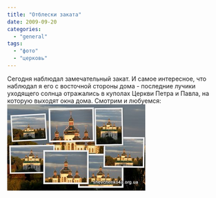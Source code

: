 ```yaml
---
title: "Отблески заката"
date: 2009-09-20
categories: 
  - "general"
tags: 
  - "фото"
  - "церковь"
---
```


Сегодня наблюдал замечательный закат. И самое интересное, что наблюдал я его с восточной стороны дома - последние лучики уходящего солнца отражались в куполах Церкви Петра и Павла, на которую выходят окна дома. Смотрим и любуемся: [![Отблески заката](/wp-content/uploads/2009/09/Starred-Photos.jpg "Отблески заката")](http://shevchenko4a.brovary.org/sunset-reflections/)<!--more--> 

<script type="text/javascript">$(document).ready(function() { $("#sunset-img").hide(); $("#container").pwi({ username: 'shevchenko4a.brovary.org', mode: 'album', album: 'sunsetReflections', thumbSize: 144, showAlbumDescription: false }); });</script>
